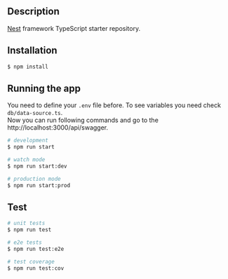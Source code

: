 ## Description

[Nest](https://github.com/nestjs/nest) framework TypeScript starter repository.

## Installation

```bash
$ npm install
```

## Running the app

You need to define your `.env` file before. To see variables you need check `db/data-source.ts`.<br>
Now you can run following commands and go to the http://localhost:3000/api/swagger.

```bash
# development
$ npm run start

# watch mode
$ npm run start:dev

# production mode
$ npm run start:prod
```

## Test

```bash
# unit tests
$ npm run test

# e2e tests
$ npm run test:e2e

# test coverage
$ npm run test:cov
```
